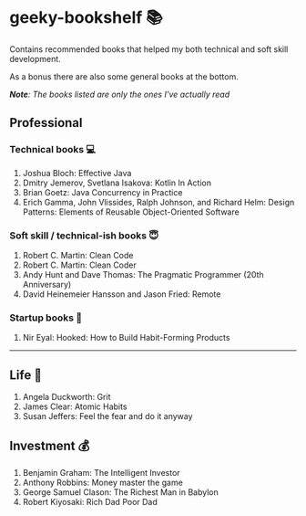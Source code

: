 
# geeky-bookshelf :books:
Contains recommended books that helped my both technical and soft skill development.

As a bonus there are also some general books at the bottom.

_**Note**: The books listed are only the ones I've actually read_

## Professional
### Technical books :computer:
1. Joshua Bloch: Effective Java
2. Dmitry Jemerov, Svetlana Isakova: Kotlin In Action
3. Brian Goetz: Java Concurrency in Practice
4. Erich Gamma, John Vlissides, Ralph Johnson, and Richard Helm: Design Patterns: Elements of Reusable Object-Oriented Software

### Soft skill / technical-ish books :innocent:
1. Robert C. Martin: Clean Code
2. Robert C. Martin: Clean Coder
3. Andy Hunt and Dave Thomas: The Pragmatic Programmer (20th Anniversary)
4. David Heinemeier Hansson and Jason Fried: Remote

### Startup books :rocket:
1. Nir Eyal: Hooked: How to Build Habit-Forming Products

***

## Life :blossom:
1. Angela Duckworth: Grit
2. James Clear: Atomic Habits
3. Susan Jeffers: Feel the fear and do it anyway

## Investment :moneybag:
1. Benjamin Graham: The Intelligent Investor
2. Anthony Robbins: Money master the game
3. George Samuel Clason: The Richest Man in Babylon
4. Robert Kiyosaki: Rich Dad Poor Dad
